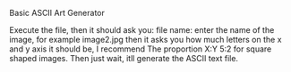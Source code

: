 Basic ASCII Art Generator

Execute the file, then it should ask you: 
file name: 
enter the name of the image, for example
image2.jpg
then it asks you how much letters on the x and y axis it should be,
I recommend The proportion X:Y 5:2 for square shaped images.
Then just wait, itll generate the ASCII text file.
